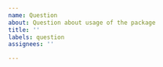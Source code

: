 ```yaml
---
name: Question
about: Question about usage of the package
title: ''
labels: question
assignees: ''

---
```



